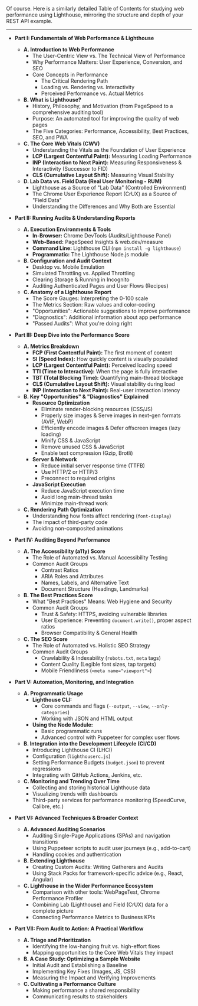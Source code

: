Of course. Here is a similarly detailed Table of Contents for studying web performance using Lighthouse, mirroring the structure and depth of your REST API example.

***

*   **Part I: Fundamentals of Web Performance & Lighthouse**
    *   **A. Introduction to Web Performance**
        *   The User-Centric View vs. The Technical View of Performance
        *   Why Performance Matters: User Experience, Conversion, and SEO
        *   Core Concepts in Performance
            *   The Critical Rendering Path
            *   Loading vs. Rendering vs. Interactivity
            *   Perceived Performance vs. Actual Metrics
    *   **B. What is Lighthouse?**
        *   History, Philosophy, and Motivation (from PageSpeed to a comprehensive auditing tool)
        *   Purpose: An automated tool for improving the quality of web pages
        *   The Five Categories: Performance, Accessibility, Best Practices, SEO, and PWA
    *   **C. The Core Web Vitals (CWV)**
        *   Understanding the Vitals as the Foundation of User Experience
        *   **LCP (Largest Contentful Paint):** Measuring Loading Performance
        *   **INP (Interaction to Next Paint):** Measuring Responsiveness & Interactivity (Successor to FID)
        *   **CLS (Cumulative Layout Shift):** Measuring Visual Stability
    *   **D. Lab Data vs. Field Data (Real User Monitoring - RUM)**
        *   Lighthouse as a Source of "Lab Data" (Controlled Environment)
        *   The Chrome User Experience Report (CrUX) as a Source of "Field Data"
        *   Understanding the Differences and Why Both are Essential

*   **Part II: Running Audits & Understanding Reports**
    *   **A. Execution Environments & Tools**
        *   **In-Browser:** Chrome DevTools (Audits/Lighthouse Panel)
        *   **Web-Based:** PageSpeed Insights & web.dev/measure
        *   **Command Line:** Lighthouse CLI (`npm install -g lighthouse`)
        *   **Programmatic:** The Lighthouse Node.js module
    *   **B. Configuration and Audit Context**
        *   Desktop vs. Mobile Emulation
        *   Simulated Throttling vs. Applied Throttling
        *   Clearing Storage & Running in Incognito
        *   Auditing Authenticated Pages and User Flows (Recipes)
    *   **C. Anatomy of a Lighthouse Report**
        *   The Score Gauges: Interpreting the 0-100 scale
        *   The Metrics Section: Raw values and color-coding
        *   "Opportunities": Actionable suggestions to improve performance
        *   "Diagnostics": Additional information about app performance
        *   "Passed Audits": What you're doing right

*   **Part III: Deep Dive into the Performance Score**
    *   **A. Metrics Breakdown**
        *   **FCP (First Contentful Paint):** The first moment of content
        *   **SI (Speed Index):** How quickly content is visually populated
        *   **LCP (Largest Contentful Paint):** Perceived loading speed
        *   **TTI (Time to Interactive):** When the page is fully interactive
        *   **TBT (Total Blocking Time):** Quantifying main-thread blockage
        *   **CLS (Cumulative Layout Shift):** Visual stability during load
        *   **INP (Interaction to Next Paint):** Real-user interaction latency
    *   **B. Key "Opportunities" & "Diagnostics" Explained**
        *   **Resource Optimization**
            *   Eliminate render-blocking resources (CSS/JS)
            *   Properly size images & Serve images in next-gen formats (AVIF, WebP)
            *   Efficiently encode images & Defer offscreen images (lazy loading)
            *   Minify CSS & JavaScript
            *   Remove unused CSS & JavaScript
            *   Enable text compression (Gzip, Brotli)
        *   **Server & Network**
            *   Reduce initial server response time (TTFB)
            *   Use HTTP/2 or HTTP/3
            *   Preconnect to required origins
        *   **JavaScript Execution**
            *   Reduce JavaScript execution time
            *   Avoid long main-thread tasks
            *   Minimize main-thread work
    *   **C. Rendering Path Optimization**
        *   Understanding how fonts affect rendering (`font-display`)
        *   The impact of third-party code
        *   Avoiding non-composited animations

*   **Part IV: Auditing Beyond Performance**
    *   **A. The Accessibility (a11y) Score**
        *   The Role of Automated vs. Manual Accessibility Testing
        *   Common Audit Groups
            *   Contrast Ratios
            *   ARIA Roles and Attributes
            *   Names, Labels, and Alternative Text
            *   Document Structure (Headings, Landmarks)
    *   **B. The Best Practices Score**
        *   What "Best Practices" Means: Web Hygiene and Security
        *   Common Audit Groups
            *   Trust & Safety: HTTPS, avoiding vulnerable libraries
            *   User Experience: Preventing `document.write()`, proper aspect ratios
            *   Browser Compatibility & General Health
    *   **C. The SEO Score**
        *   The Role of Automated vs. Holistic SEO Strategy
        *   Common Audit Groups
            *   Crawlability & Indexability (`robots.txt`, `meta` tags)
            *   Content Quality (Legible font sizes, tap targets)
            *   Mobile Friendliness (`<meta name="viewport">`)

*   **Part V: Automation, Monitoring, and Integration**
    *   **A. Programmatic Usage**
        *   **Lighthouse CLI:**
            *   Core commands and flags (`--output`, `--view`, `--only-categories`)
            *   Working with JSON and HTML output
        *   **Using the Node Module:**
            *   Basic programmatic runs
            *   Advanced control with Puppeteer for complex user flows
    *   **B. Integration into the Development Lifecycle (CI/CD)**
        *   Introducing Lighthouse CI (LHCI)
        *   Configuration (`lighthouserc.js`)
        *   Setting Performance Budgets (`budget.json`) to prevent regressions
        *   Integrating with GitHub Actions, Jenkins, etc.
    *   **C. Monitoring and Trending Over Time**
        *   Collecting and storing historical Lighthouse data
        *   Visualizing trends with dashboards
        *   Third-party services for performance monitoring (SpeedCurve, Calibre, etc.)

*   **Part VI: Advanced Techniques & Broader Context**
    *   **A. Advanced Auditing Scenarios**
        *   Auditing Single-Page Applications (SPAs) and navigation transitions
        *   Using Puppeteer scripts to audit user journeys (e.g., add-to-cart)
        *   Handling cookies and authentication
    *   **B. Extending Lighthouse**
        *   Creating Custom Audits: Writing Gatherers and Audits
        *   Using Stack Packs for framework-specific advice (e.g., React, Angular)
    *   **C. Lighthouse in the Wider Performance Ecosystem**
        *   Comparison with other tools: WebPageTest, Chrome Performance Profiler
        *   Combining Lab (Lighthouse) and Field (CrUX) data for a complete picture
        *   Connecting Performance Metrics to Business KPIs

*   **Part VII: From Audit to Action: A Practical Workflow**
    *   **A. Triage and Prioritization**
        *   Identifying the low-hanging fruit vs. high-effort fixes
        *   Mapping opportunities to the Core Web Vitals they impact
    *   **B. A Case Study: Optimizing a Sample Website**
        *   Initial Audit and Establishing a Baseline
        *   Implementing Key Fixes (Images, JS, CSS)
        *   Measuring the Impact and Verifying Improvements
    *   **C. Cultivating a Performance Culture**
        *   Making performance a shared responsibility
        *   Communicating results to stakeholders